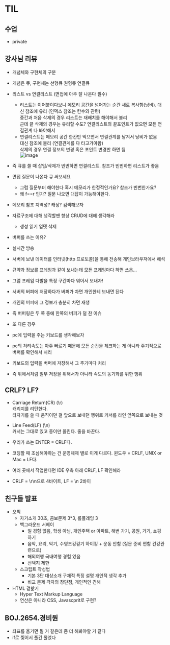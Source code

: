 # TIL

## 수업
- private

## 강사님 리뷰

- 개념체와 구현체의 구분
- 개념은 큐, 구현체는 선형큐 원형큐 연결큐
- 리스트 vs 연결리스트 (면접에 아주 잘 나온다 필수)
  - 리스트는 이어붙이다보니 메모리 공간을 넘어가는 순간 새로 복사함(낭비). 
    대신 참조에 유리 (인덱스 참조는 칸수와 관련)  
    중간과 처음 삭제의 경우 리스트는 재배치를 해야해서 불리  
    근데 끝 삭제의 경우는 유리할 수도? 연결리스트의 끝포인트가 없으면 모든 연결관계 다 봐야해서
  - 연결리스트는 메모리 공간 한칸만 먹으면서 연결관계를 남겨서 낭비가 없음  
    대신 참조에 불리 (연결관계를 다 타고가야함)  
    삭제의 경우 연결 정보의 변경 혹은 포인트 변경만 하면 됨  
    ![image](https://github.com/user-attachments/assets/fff55119-1e17-45a4-865a-e01063cfd196)

- 즉 큐를 쓸 때 삽입/삭제가 빈번하면 연결리스트. 참조가 빈번하면 리스트가 좋음

- 면접 질문이 나온다 큐 써보세요
  - 그럼 질문부터 해야한다 혹시 메모리가 한정적인가요? 참조가 빈번한가요?
  - 왜 f==r 인가? 질문 나오면 대답이 가능해야한다.

- 메모리 참조 지역성? 캐싱? 검색해보자

- 자료구조에 대해 생각할떈 항상 CRUD에 대해 생각해라
  - 생성 읽기 업뎃 삭제

- 버퍼를 쓰는 이유?
 - 실시간 방송 
  - 서버에 보낸 데이터를 인터넷(http 프로토콜)을 통해 전송해 개인브라우저에서 해석
  - 규약과 정보를 프레임과 같이 보내는데 모든 프레임마다 하면 쓰읍...
  - 그럼 프레임 다발을 특정 구간마다 엮어서 보내자!
  - 서버의 버퍼에 저장하다가 버퍼가 차면 개인한테 보내면 된다
  - 개인의 버퍼에 그 정보가 충분히 차면 재생
  - 즉 버퍼링은 두 쪽 중에 한쪽의 버퍼가 덜 찬 이슈
 - 또 다른 경우
  - pc에 입력을 주는 키보드를 생각해보자
  - pc의 처리속도는 아주 빠르기 때문에 모든 순간을 체크하는 게 아니라 주기적으로 버퍼를 확인해서 처리
  - 키보드의 입력을 버퍼에 저장해서 그 주기마다 처리
  - 즉 위에서처럼 일부 저장을 위해서가 아니라 속도의 동기화를 위한 행위

## CRLF? LF?
- Carriage Return(CR) (\r)  
  캐리지를 리턴한다.  
  타자기를 쓸 때 움직이던 걸 앞으로 보내던 행위로 커서를 라인 앞쪽으로 보내는 것

- Line Feed(LF) (\n)  
  커서는 그대로 있고 종이만 올린다. 줄을 바꾼다.

- 우리가 쓰는 ENTER = CRLF다.
- 코딩할 때 조심해야하는 건 운영체제 별로 이게 다르다. 윈도우 = CRLF, UNIX or Mac = LF다.
- 여러 곳에서 작업한다면 IDE 우측 아래 CRLF, LF 확인해라
- CRLF = \r\n으로 4바이트, LF = \n 2바이


## 친구들 발표
- 오픽
  - 자기소개 30초, 콤보문제 3*3, 롤플레잉 3
  - 백그라운드 서베이
    - 일 경험 없음, 학생 아님, 개인주택 or 아파트, 해변 가기, 공원, 가기, 쇼핑하기
    - 음악, 요리, 악기, 수영조깅걷기 하이킹 + 운동 안함 (질문 준비 편함 건강관련으로)
    - 해외여행 국내여행 경험 있음
    - 선택지 제한
  - 스크립트 작성법
    - 기본 3단 대상소개 구체적 특징 설명 개인적 생각 추가
    - 비교 문제 각자의 장단점, 개인적인 견해
- HTML 겉핥기
  - Hyper Text Markup Language
  - 연산은 아니라 CSS, Javascprit로 구현?

## BOJ.2654.경비원
- 좌표를 옮기면 될 거 같은데 좀 더 해봐야할 거 같다
- if로 찢어서 풀긴 풀었다
